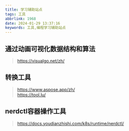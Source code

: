 ```yaml
---
title: 学习辅助站点
tags: 工具
abbrlink: 1968
date: 2024-01-29 13:37:16
keywords: 工具,编程学习辅助站点
---
```


## 通过动画可视化数据结构和算法  
>https://visualgo.net/zh/  

## 转换工具  
>https://www.aspose.app/zh/  
>https://tool.lu/  

## nerdctl容器操作工具  
>https://docs.youdianzhishi.com/k8s/runtime/nerdctl/  